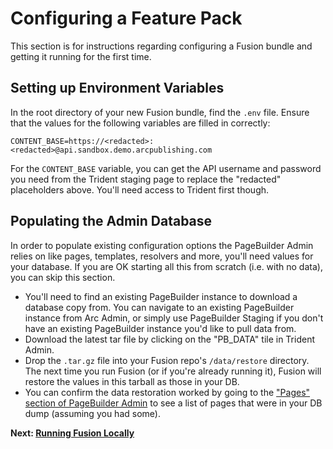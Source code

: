 # Configuring a Feature Pack

This section is for instructions regarding configuring a Fusion bundle and getting it running for the first time.

## Setting up Environment Variables

In the root directory of your new Fusion bundle, find the `.env` file. Ensure that the values for the following variables are filled in correctly:

```
CONTENT_BASE=https://<redacted>:<redacted>@api.sandbox.demo.arcpublishing.com
```

For the `CONTENT_BASE` variable, you can get the API username and password you need from the Trident staging page to replace the "redacted" placeholders above. You'll need access to Trident first though.

## Populating the Admin Database

In order to populate existing configuration options the PageBuilder Admin relies on like pages, templates, resolvers and more, you'll need values for your database. If you are OK starting all this from scratch (i.e. with no data), you can skip this section.

- You'll need to find an existing PageBuilder instance to download a database copy from. You can navigate to an existing PageBuilder instance from Arc Admin, or simply use PageBuilder Staging if you don't have an existing PageBuilder instance you'd like to pull data from.
- Download the latest tar file by clicking on the "PB_DATA" tile in Trident Admin.
- Drop the `.tar.gz` file into your Fusion repo's `/data/restore` directory. The next time you run Fusion (or if you're already running it), Fusion will restore the values in this tarball as those in your DB.
- You can confirm the data restoration worked by going to the ["Pages" section of PageBuilder Admin](http://localhost/pb/admin/app/browse/pages.html) to see a list of pages that were in your DB dump (assuming you had some).

**Next: [Running Fusion Locally](./running-fusion-locally.md)**

